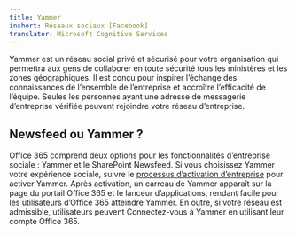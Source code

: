 ```yaml
---
title: Yammer
inshort: Réseaux sociaux [Facebook]
translator: Microsoft Cognitive Services
---
```


Yammer est un réseau social privé et sécurisé pour votre organisation qui permettra aux gens de collaborer en toute sécurité tous les ministères et les zones géographiques. Il est conçu pour inspirer l’échange des connaissances de l’ensemble de l’entreprise et accroître l’efficacité de l’équipe. Seules les personnes ayant une adresse de messagerie d’entreprise vérifiée peuvent rejoindre votre réseau d’entreprise.

## Newsfeed ou Yammer ?
Office 365 comprend deux options pour les fonctionnalités d’entreprise sociale : Yammer et le SharePoint Newsfeed. Si vous choisissez Yammer votre expérience sociale, suivre le [processus d’activation d’entreprise](https://support.office.com/en-us/article/Enterprise-Activation-process-4f924c74-87d2-49d0-a4f6-cba3ce2b0e7c) pour activer Yammer. Après activation, un carreau de Yammer apparaît sur la page du portail Office 365 et le lanceur d’applications, rendant facile pour les utilisateurs d’Office 365 atteindre Yammer. En outre, si votre réseau est admissible, utilisateurs peuvent Connectez-vous à Yammer en utilisant leur compte Office 365.



